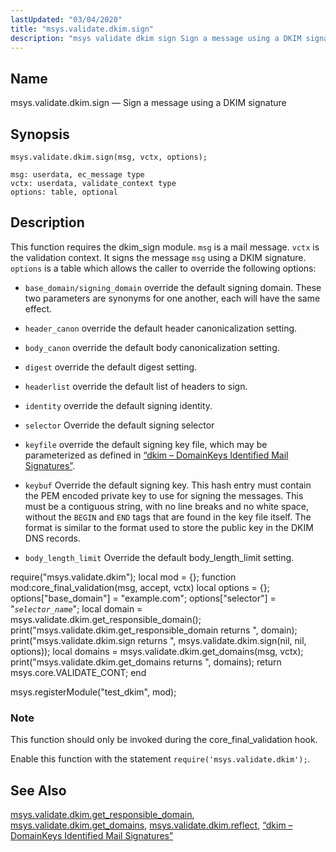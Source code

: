 ```yaml
---
lastUpdated: "03/04/2020"
title: "msys.validate.dkim.sign"
description: "msys validate dkim sign Sign a message using a DKIM signature msys validate dkim sign msg vctx options This function requires the dkim sign module msg is a mail message vctx is the validation context It signs the message msg using a DKIM signature options is a table which allows..."
---
```


<a name="lua.ref.msys.validate.dkim.sign"></a> 
## Name

msys.validate.dkim.sign — Sign a message using a DKIM signature

<a name="idp27178560"></a> 
## Synopsis

`msys.validate.dkim.sign(msg, vctx, options);`

```
msg: userdata, ec_message type
vctx: userdata, validate_context type
options: table, optional
```
<a name="idp27181344"></a> 
## Description

This function requires the dkim_sign module. `msg` is a mail message. `vctx` is the validation context. It signs the message `msg` using a DKIM signature. `options` is a table which allows the caller to override the following options:

*   `base_domain/signing_domain` override the default signing domain. These two parameters are synonyms for one another, each will have the same effect.

*   `header_canon` override the default header canonicalization setting.

*   `body_canon` override the default body canonicalization setting.

*   `digest` override the default digest setting.

*   `headerlist` override the default list of headers to sign.

*   `identity` override the default signing identity.

*   `selector` Override the default signing selector

*   `keyfile` override the default signing key file, which may be parameterized as defined in [“dkim – DomainKeys Identified Mail Signatures”](/momentum/3/3-reference/modules-dkim).

*   `keybuf` Override the default signing key. This hash entry must contain the PEM encoded private key to use for signing the messages. This must be a contiguous string, with no line breaks and no white space, without the `BEGIN` and `END` tags that are found in the key file itself. The format is similar to the format used to store the public key in the DKIM DNS records.

*   `body_length_limit` Override the default body_length_limit setting.

<a name="lua.ref.msys.validate.dkim.sign.example"></a> 


require("msys.validate.dkim");
local mod = {};
function mod:core_final_validation(msg, accept, vctx)
  local options = {};
  options["base_domain"] = "example.com";
  options["selector"] = "*`selector_name`*";
  local domain = msys.validate.dkim.get_responsible_domain();
  print("msys.validate.dkim.get_responsible_domain returns ", domain);
  print("msys.validate.dkim.sign returns ", msys.validate.dkim.sign(nil, nil, options));
  local domains = msys.validate.dkim.get_domains(msg, vctx);
  print("msys.validate.dkim.get_domains returns ", domains);
  return msys.core.VALIDATE_CONT;
end

msys.registerModule("test_dkim", mod);

### Note

This function should only be invoked during the core_final_validation hook.

Enable this function with the statement `require('msys.validate.dkim');`.

<a name="idp27205024"></a> 
## See Also

[msys.validate.dkim.get_responsible_domain](/momentum/3/3-reference/lua-ref-msys-validate-dkim-get-responsible-domain), [msys.validate.dkim.get_domains](/momentum/3/3-reference/lua-ref-msys-validate-dkim-get-domains), [msys.validate.dkim.reflect](/momentum/3/3-reference/lua-ref-msys-validate-dkim-reflect), [“dkim – DomainKeys Identified Mail Signatures”](/momentum/3/3-reference/modules-dkim)